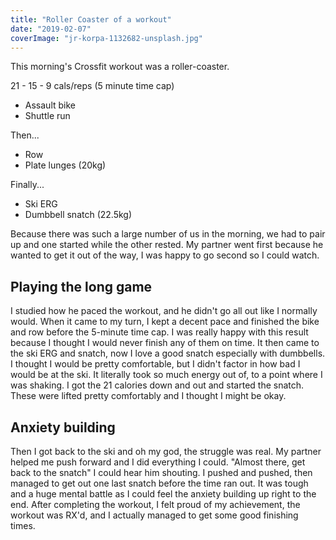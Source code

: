 ```yaml
---
title: "Roller Coaster of a workout"
date: "2019-02-07"
coverImage: "jr-korpa-1132682-unsplash.jpg"
---
```


This morning's Crossfit workout was a roller-coaster.

21 - 15 - 9 cals/reps (5 minute time cap)

- Assault bike
- Shuttle run

Then...

- Row
- Plate lunges (20kg)

Finally...

- Ski ERG
- Dumbbell snatch (22.5kg)

Because there was such a large number of us in the morning, we had to pair up and one started while the other rested. My partner went first because he wanted to get it out of the way, I was happy to go second so I could watch.

## Playing the long game

I studied how he paced the workout, and he didn't go all out like I normally would. When it came to my turn, I kept a decent pace and finished the bike and row before the 5-minute time cap. I was really happy with this result because I thought I would never finish any of them on time. It then came to the ski ERG and snatch, now I love a good snatch especially with dumbbells. I thought I would be pretty comfortable, but I didn't factor in how bad I would be at the ski. It literally took so much energy out of, to a point where I was shaking. I got the 21 calories down and out and started the snatch. These were lifted pretty comfortably and I thought I might be okay.

## Anxiety building

Then I got back to the ski and oh my god, the struggle was real. My partner helped me push forward and I did everything I could. "Almost there, get back to the snatch" I could hear him shouting. I pushed and pushed, then managed to get out one last snatch before the time ran out. It was tough and a huge mental battle as I could feel the anxiety building up right to the end. After completing the workout, I felt proud of my achievement, the workout was RX'd, and I actually managed to get some good finishing times.
